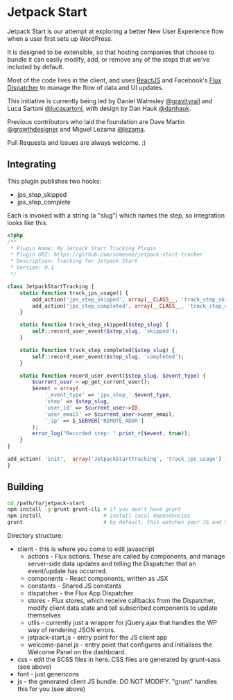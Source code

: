 Jetpack Start
=============

Jetpack Start is our attempt at exploring a better New User Experience flow when a user first sets up WordPress.

It is designed to be extensible, so that hosting companies that choose to bundle it can easily modify, add, or remove any of the steps that we've included by default.

Most of the code lives in the client, and uses [ReactJS](https://github.com/facebook/react) and Facebook's [Flux Dispatcher](https://github.com/facebook/flux) to manage the flow of data and UI updates. 

This initiative is currently being led by Daniel Walmsley [@gravityrail](http://github.com/gravityrail) and Luca Sartoni [@lucasartoni](https://github.com/lucasartoni), with design by Dan Hauk [@danhauk](https://github.com/danhauk).

Previous contributors who laid the foundation are Dave Martin [@growthdesigner](http://github.com/growthdesigner) and Miguel Lezama [@lezama](http://github.com/lezama).

Pull Requests and Issues are always welcome. :)

## Integrating

This plugin publishes two hooks:
- jps_step_skipped
- jps_step_complete

Each is invoked with a string (a "slug") which names the step, so integration looks like this:

```php
<?php
/**
 * Plugin Name: My Jetpack Start Tracking Plugin
 * Plugin URI: https://github.com/someone/jetpack-start-tracker
 * Description: Tracking for Jetpack Start
 * Version: 0.1
 */

class JetpackStartTracking {
	static function track_jps_usage() {
		add_action('jps_step_skipped', array(__CLASS__, 'track_step_skipped'));
		add_action('jps_step_completed', array(__CLASS__, 'track_step_completed'));
	}

	static function track_step_skipped($step_slug) {
		self::record_user_event($step_slug, 'skipped');
	}

	static function track_step_completed($step_slug) {
		self::record_user_event($step_slug, 'completed');
	}

	static function record_user_event($step_slug, $event_type) {
		$current_user = wp_get_current_user();
		$event = array(
			'_event_type' => 'jps_step_'.$event_type,
			'step' => $step_slug,
			'user_id' => $current_user->ID,
			'user_email' => $current_user->user_email,
			'_ip' => $_SERVER['REMOTE_ADDR']
		);
		error_log("Recorded step: ".print_r($event, true));
	}
}

add_action( 'init',  array('JetpackStartTracking', 'track_jps_usage') );
}
```

## Building

```bash
cd /path/to/jetpack-start
npm install -g grunt grunt-cli # if you don't have grunt
npm install                    # install local dependencies
grunt                          # by default, this watches your JS and SCSS files for changes and automatically rebuilds the client app
```

Directory structure:

- client - this is where you come to edit javascript
  - actions - Flux actions. These are called by components, and manage server-side data updates and telling the Dispatcher that an event/update has occurred.
  - components - React components, written as JSX
  - constants - Shared JS constants
  - dispatcher - the Flux App Dispatcher
  - stores - Flux stores, which receive callbacks from the Dispatcher, modify client data state and tell subscribed components to update themselves
  - utils - currently just a wrapper for jQuery.ajax that handles the WP way of rendering JSON errors.
  - jetpack-start.js - entry point for the JS client app
  - welcome-panel.js - entry point that configures and initialises the Welcome Panel on the dashboard.
- css - edit the SCSS files in here. CSS files are generated by grunt-sass (see above)
- font - just genericons
- js - the generated client JS bundle. DO NOT MODIFY. "grunt" handles this for you (see above)